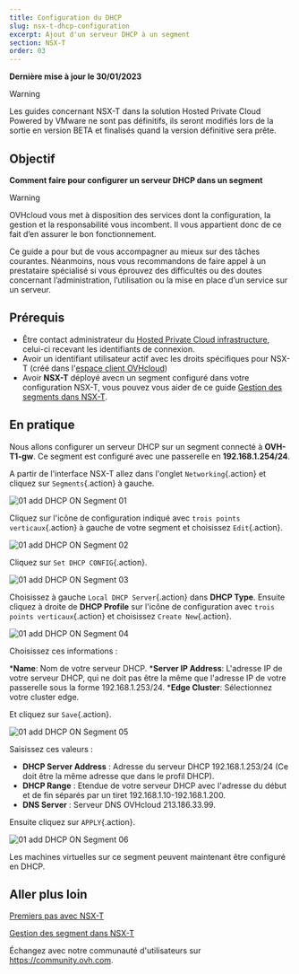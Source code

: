 ```yaml
---
title: Configuration du DHCP
slug: nsx-t-dhcp-configuration
excerpt: Ajout d'un serveur DHCP à un segment
section: NSX-T
order: 03
---
```


**Dernière mise à jour le 30/01/2023**

> [!warning]
> Les guides concernant NSX-T dans la solution Hosted Private Cloud Powered by VMware ne sont pas définitifs, ils seront modifiés lors de la sortie en version BETA et finalisés quand la version définitive sera prête. 
>

## Objectif

**Comment faire pour configurer un serveur DHCP dans un segment**

> [!warning]
> OVHcloud vous met à disposition des services dont la configuration, la gestion et la responsabilité vous incombent. Il vous appartient donc de ce fait d’en assurer le bon fonctionnement.
>
> Ce guide a pour but de vous accompagner au mieux sur des tâches courantes. Néanmoins, nous vous recommandons de faire appel à un prestataire spécialisé si vous éprouvez des difficultés ou des doutes concernant l’administration, l’utilisation ou la mise en place d’un service sur un serveur.
>

## Prérequis

- Être contact administrateur du [Hosted Private Cloud infrastructure](https://www.ovhcloud.com/fr/enterprise/products/hosted-private-cloud/), celui-ci recevant les identifiants de connexion.
- Avoir un identifiant utilisateur actif avec les droits spécifiques pour NSX-T (créé dans l'[espace client OVHcloud](https://www.ovh.com/auth/?action=gotomanager&from=https://www.ovh.com/fr/&ovhSubsidiary=fr))
- Avoir **NSX-T** déployé avecn un segment configuré dans votre configuration NSX-T, vous pouvez vous aider de ce guide [Gestion des segments dans NSX-T](https://docs.ovh.com/fr/private-cloud/nsx-t-segment-management).



## En pratique

Nous allons configurer un serveur DHCP sur un segment connecté à **OVH-T1-gw**. Ce segment est configuré avec une passerelle en **192.168.1.254/24**.

A partir de l'interface NSX-T allez dans l'onglet `Networking`{.action} et cliquez sur `Segments`{.action} à gauche.

![01 add DHCP ON Segment 01](images/01-add-dhcp-on-segment01.png)

Cliquez sur l'icône de configuration indiqué avec `trois points verticaux`{.action} à gauche de votre segment et choisissez `Edit`{.action}.

![01 add DHCP ON Segment 02](images/01-add-dhcp-on-segment02.png)

Cliquez sur `Set DHCP CONFIG`{.action}.

![01 add DHCP ON Segment 03](images/01-add-dhcp-on-segment03.png)

Choisissez à gauche `Local DHCP Server`{.action} dans **DHCP Type**. Ensuite cliquez à droite de **DHCP Profile** sur l'icône de configuration avec `trois points verticaux`{.action} et choisissez `Create New`{.action}.

![01 add DHCP ON Segment 04](images/01-add-dhcp-on-segment04.png)

Choisissez ces informations :

***Name**: Nom de votre serveur DHCP.
***Server IP Address**: L'adresse IP de votre serveur DHCP, qui ne doit pas être la même que l'adresse IP de votre passerelle sous la forme 192.168.1.253/24.
***Edge Cluster**: Sélectionnez votre cluster edge.

Et cliquez sur `Save`{.action}.

![01 add DHCP ON Segment 05](images/01-add-dhcp-on-segment05.png)

Saisissez ces valeurs :

* **DHCP Server Address** : Adresse du serveur DHCP 192.168.1.253/24 (Ce doit être la même adresse que dans le profil DHCP).
* **DHCP Range** : Etendue de votre serveur DHCP avec l'adresse du début et de fin séparés par un tiret 192.168.1.10-192.168.1.200.
* **DNS Server** : Serveur DNS OVHcloud 213.186.33.99.

Ensuite cliquez sur `APPLY`{.action}.

![01 add DHCP ON Segment 06](images/01-add-dhcp-on-segment06.png)

Les machines virtuelles sur ce segment peuvent maintenant être configuré en DHCP.

## Aller plus loin

[Premiers pas avec NSX-T](https://docs.ovh.com/fr/private-cloud/nsx-t-first-steps/)

[Gestion des segment dans NSX-T](https://docs.ovh.com/fr/nsx-t-segment-management/)

Échangez avec notre communauté d'utilisateurs sur <https://community.ovh.com>.

